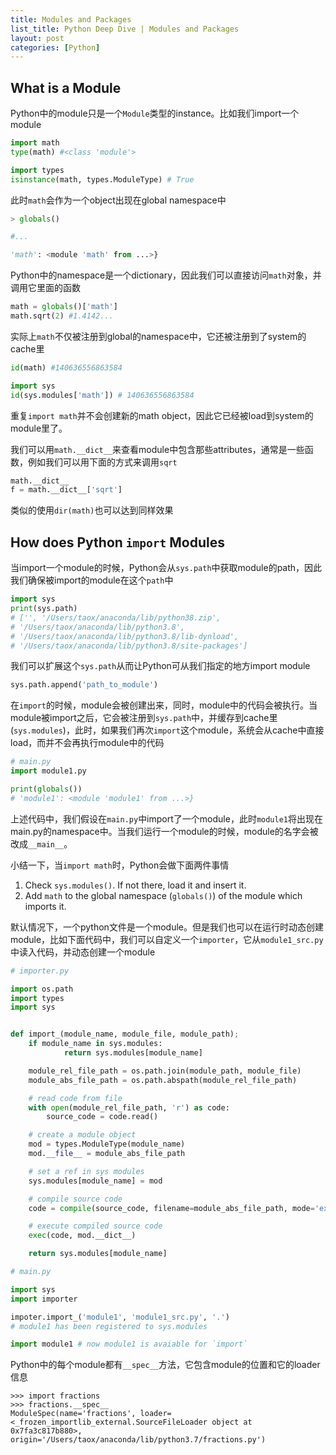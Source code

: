 ```yaml
---
title: Modules and Packages
list_title: Python Deep Dive | Modules and Packages
layout: post
categories: [Python]
---
```


## What is a Module

Python中的module只是一个`Module`类型的instance。比如我们import一个module

```python
import math
type(math) #<class 'module'>

import types
isinstance(math, types.ModuleType) # True
```
此时`math`会作为一个object出现在global namespace中

```python
> globals()

#...

'math': <module 'math' from ...>}
```
Python中的namespace是一个dictionary，因此我们可以直接访问`math`对象，并调用它里面的函数

```python
math = globals()['math']
math.sqrt(2) #1.4142...
```
实际上`math`不仅被注册到global的namespace中，它还被注册到了system的cache里

```python
id(math) #140636556863584

import sys
id(sys.modules['math']) # 140636556863584
```

重复`import math`并不会创建新的math object，因此它已经被load到system的module里了。

我们可以用`math.__dict__`来查看module中包含那些attributes，通常是一些函数，例如我们可以用下面的方式来调用`sqrt`

```python
math.__dict__
f = math.__dict__['sqrt']
```
类似的使用`dir(math)`也可以达到同样效果

## How does Python `import` Modules

当import一个module的时候，Python会从`sys.path`中获取module的path，因此我们确保被import的module在这个`path`中

```python
import sys
print(sys.path)
# ['', '/Users/taox/anaconda/lib/python38.zip',
# '/Users/taox/anaconda/lib/python3.8',
# '/Users/taox/anaconda/lib/python3.8/lib-dynload',
# '/Users/taox/anaconda/lib/python3.8/site-packages']
```
我们可以扩展这个`sys.path`从而让Python可从我们指定的地方import module

```python
sys.path.append('path_to_module')
```

在`import`的时候，module会被创建出来，同时，module中的代码会被执行。当module被import之后，它会被注册到`sys.path`中，并缓存到cache里(`sys.modules`)，此时，如果我们再次`import`这个module，系统会从cache中直接load，而并不会再执行module中的代码

```python
# main.py
import module1.py

print(globals())
# 'module1': <module 'module1' from ...>}
```
上述代码中，我们假设在`main.py`中import了一个module，此时`module1`将出现在main.py的namespace中。当我们运行一个module的时候，module的名字会被改成`__main__`。

小结一下，当`import math`时，Python会做下面两件事情

1. Check `sys.modules()`. If not there, load it and insert it.
2. Add `math` to the global namespace (`globals()`) of the module which imports it.



默认情况下，一个python文件是一个module。但是我们也可以在运行时动态创建module，比如下面代码中，我们可以自定义一个`importer`，它从`module1_src.py`中读入代码，并动态创建一个module

```python
# importer.py

import os.path
import types
import sys


def import_(module_name, module_file, module_path);
    if module_name in sys.modules:
            return sys.modules[module_name]

    module_rel_file_path = os.path.join(module_path, module_file)
    module_abs_file_path = os.path.abspath(module_rel_file_path)

    # read code from file
    with open(module_rel_file_path, 'r') as code:
        source_code = code.read()

    # create a module object
    mod = types.ModuleType(module_name)
    mod.__file__ = module_abs_file_path

    # set a ref in sys modules
    sys.modules[module_name] = mod

    # compile source code
    code = compile(source_code, filename=module_abs_file_path, mode='exec')

    # execute compiled source code
    exec(code, mod.__dict__)

    return sys.modules[module_name]

# main.py

import sys
import importer

impoter.import_('module1', 'module1_src.py', '.')
# module1 has been registered to sys.modules

import module1 # now module1 is avaiable for `import`
```

Python中的每个module都有`__spec__`方法，它包含module的位置和它的loader信息

```shell
>>> import fractions
>>> fractions.__spec__
ModuleSpec(name='fractions', loader=<_frozen_importlib_external.SourceFileLoader object at 0x7fa3c817b880>, origin='/Users/taox/anaconda/lib/python3.7/fractions.py')
```
